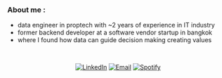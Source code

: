 ### About me :
- data engineer in proptech with ~2 years of experience in IT industry
- former backend developer at a software vendor startup in bangkok
- where I found how data can guide decision making creating values

<br />
<div align="center">

[![LinkedIn](https://img.shields.io/badge/linkedin-0c65c2.svg?&style=for-the-badge&logo=linkedin&logoColor=white)](https://www.linkedin.com/in/pinky-gautam/)
[![Email](https://img.shields.io/badge/email-ea4435?&style=for-the-badge&logo=gmail&logoColor=white)](mailto:pinky.gtm@outlook.com)
[![Spotify](https://img.shields.io/badge/Spotify-1ccc5b?style=for-the-badge&logo=spotify&logoColor=white)](https://open.spotify.com/playlist/0ZzFiccqVn5KuW87IhIuSm?si=30138dd2aa87403b)

 </div>
